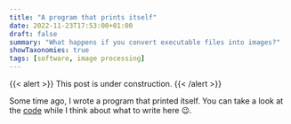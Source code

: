```yaml
---
title: "A program that prints itself"
date: 2022-11-23T17:53:00+01:00
draft: false
summary: "What happens if you convert executable files into images?"
showTaxonomies: true
tags: [software, image processing]
---
```


{{< alert >}}
This post is under construction.
{{< /alert >}}


Some time ago, I wrote a program that printed itself. You can take a look at
the [code](https://github.com/ibice/go-print-file) while I think about what
to write here 😉.
